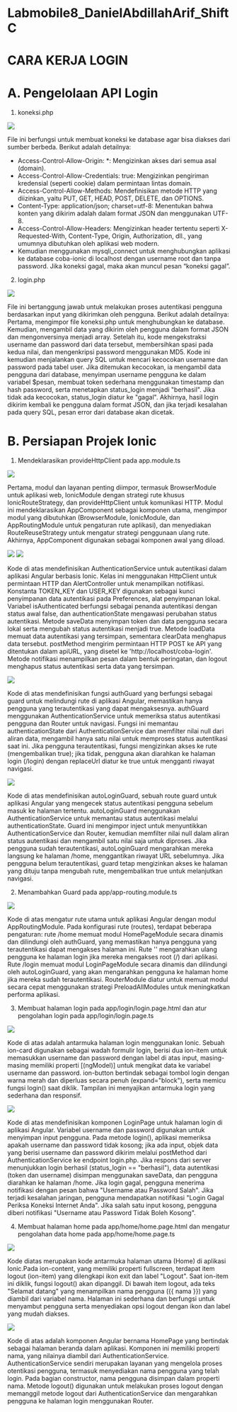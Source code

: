 # Labmobile8_DanielAbdillahArif_ShiftC
# CARA KERJA LOGIN

# A. Pengelolaan API Login

1. koneksi.php

![](Screenshot(270).png)

File ini berfungsi untuk membuat koneksi ke database agar bisa diakses dari sumber berbeda. Berikut adalah detailnya:
- Access-Control-Allow-Origin: *: Mengizinkan akses dari semua asal (domain).
- Access-Control-Allow-Credentials: true: Mengizinkan pengiriman kredensial (seperti cookie) dalam permintaan lintas domain.
- Access-Control-Allow-Methods: Mendefinisikan metode HTTP yang diizinkan, yaitu PUT, GET, HEAD, POST, DELETE, dan OPTIONS.
- Content-Type: application/json; charset=utf-8: Menentukan bahwa konten yang dikirim adalah dalam format JSON dan menggunakan UTF-8.
- Access-Control-Allow-Headers: Mengizinkan header tertentu seperti X-Requested-With, Content-Type, Origin, Authorization, dll., yang umumnya dibutuhkan oleh aplikasi web modern.
- Kemudian menggunakan mysqli_connect untuk menghubungkan aplikasi ke database coba-ionic di localhost dengan username root dan tanpa password. Jika koneksi gagal, maka akan muncul pesan “koneksi gagal”.

2. login.php

![](Screenshot(271).png)

File ini bertanggung jawab untuk melakukan proses autentikasi pengguna berdasarkan input yang dikirimkan oleh pengguna. Berikut adalah detailnya:
Pertama, mengimpor file koneksi.php untuk menghubungkan ke database. Kemudian, mengambil data yang dikirim oleh pengguna dalam format JSON dan mengonversinya menjadi array. Setelah itu, kode mengekstraksi username dan password dari data tersebut, membersihkan spasi pada kedua nilai, dan mengenkripsi password menggunakan MD5. Kode ini kemudian menjalankan query SQL untuk mencari kecocokan username dan password pada tabel user. Jika ditemukan kecocokan, ia mengambil data pengguna dari database, menyimpan username pengguna ke dalam variabel $pesan, membuat token sederhana menggunakan timestamp dan hash password, serta menetapkan status_login menjadi "berhasil". Jika tidak ada kecocokan, status_login diatur ke "gagal". Akhirnya, hasil login dikirim kembali ke pengguna dalam format JSON, dan jika terjadi kesalahan pada query SQL, pesan error dari database akan dicetak.

# B. Persiapan Projek Ionic

1. Mendeklarasikan provideHttpClient pada app.module.ts

![](Screenshot(272).png)

Pertama, modul dan layanan penting diimpor, termasuk BrowserModule untuk aplikasi web, IonicModule dengan strategi rute khusus IonicRouteStrategy, dan provideHttpClient untuk komunikasi HTTP. Modul ini mendeklarasikan AppComponent sebagai komponen utama, mengimpor modul yang dibutuhkan (BrowserModule, IonicModule, dan AppRoutingModule untuk pengaturan rute aplikasi), dan menyediakan RouteReuseStrategy untuk mengatur strategi penggunaan ulang rute. Akhirnya, AppComponent digunakan sebagai komponen awal yang diload.

![](Screenshot(273).png)
![](Screenshot(274).png)

Kode di atas mendefinisikan AuthenticationService untuk autentikasi dalam aplikasi Angular berbasis Ionic. Kelas ini menggunakan HttpClient untuk permintaan HTTP dan AlertController untuk menampilkan notifikasi. Konstanta TOKEN_KEY dan USER_KEY digunakan sebagai kunci penyimpanan data autentikasi pada Preferences, alat penyimpanan lokal. Variabel isAuthenticated berfungsi sebagai penanda autentikasi dengan status awal false, dan authenticationState mengawasi perubahan status autentikasi. Metode saveData menyimpan token dan data pengguna secara lokal serta mengubah status autentikasi menjadi true. Metode loadData memuat data autentikasi yang tersimpan, sementara clearData menghapus data tersebut. postMethod mengirim permintaan HTTP POST ke API yang ditentukan dalam apiURL, yang disetel ke 'http://localhost/coba-login'. Metode notifikasi menampilkan pesan dalam bentuk peringatan, dan logout menghapus status autentikasi serta data yang tersimpan.

![](Screenshot(275).png)

Kode di atas mendefinisikan fungsi authGuard yang berfungsi sebagai guard untuk melindungi rute di aplikasi Angular, memastikan hanya pengguna yang terautentikasi yang dapat mengaksesnya. authGuard menggunakan AuthenticationService untuk memeriksa status autentikasi pengguna dan Router untuk navigasi. Fungsi ini memantau authenticationState dari AuthenticationService dan memfilter nilai null dari aliran data, mengambil hanya satu nilai untuk memproses status autentikasi saat ini. Jika pengguna terautentikasi, fungsi mengizinkan akses ke rute (mengembalikan true); jika tidak, pengguna akan diarahkan ke halaman login (/login) dengan replaceUrl diatur ke true untuk mengganti riwayat navigasi.

![](Screenshot(276).png)

Kode di atas mendefinisikan autoLoginGuard, sebuah route guard untuk aplikasi Angular yang mengecek status autentikasi pengguna sebelum masuk ke halaman tertentu. autoLoginGuard menggunakan AuthenticationService untuk memantau status autentikasi melalui authenticationState. Guard ini mengimpor inject untuk menyuntikkan AuthenticationService dan Router, kemudian memfilter nilai null dalam aliran status autentikasi dan mengambil satu nilai saja untuk diproses. Jika pengguna sudah terautentikasi, autoLoginGuard mengarahkan mereka langsung ke halaman /home, menggantikan riwayat URL sebelumnya. Jika pengguna belum terautentikasi, guard tetap mengizinkan akses ke halaman yang dituju tanpa mengubah rute, mengembalikan true untuk melanjutkan navigasi.

2. Menambahkan Guard pada app/app-routing.module.ts

![](Screenshot(277).png)

Kode di atas mengatur rute utama untuk aplikasi Angular dengan modul AppRoutingModule. Pada konfigurasi rute (routes), terdapat beberapa pengaturan: rute /home memuat modul HomePageModule secara dinamis dan dilindungi oleh authGuard, yang memastikan hanya pengguna yang terautentikasi dapat mengakses halaman ini. Rute '' mengarahkan ulang pengguna ke halaman login jika mereka mengakses root (/) dari aplikasi. Rute /login memuat modul LoginPageModule secara dinamis dan dilindungi oleh autoLoginGuard, yang akan mengarahkan pengguna ke halaman home jika mereka sudah terautentikasi. RouterModule diatur untuk memuat modul secara cepat menggunakan strategi PreloadAllModules untuk meningkatkan performa aplikasi.

3. Membuat halaman login pada app/login/login.page.html dan atur pengolahan login pada app/login/login.page.ts

![](Screenshot(278).png)

Kode di atas adalah antarmuka halaman login menggunakan Ionic. Sebuah ion-card digunakan sebagai wadah formulir login, berisi dua ion-item untuk memasukkan username dan password dengan label di atas input, masing-masing memiliki properti [(ngModel)] untuk mengikat data ke variabel username dan password. ion-button bertindak sebagai tombol login dengan warna merah dan diperluas secara penuh (expand="block"), serta memicu fungsi login() saat diklik. Tampilan ini menyajikan antarmuka login yang sederhana dan responsif.

![](Screenshot(279).png)

Kode di atas mendefinisikan komponen LoginPage untuk halaman login di aplikasi Angular. Variabel username dan password digunakan untuk menyimpan input pengguna. Pada metode login(), aplikasi memeriksa apakah username dan password tidak kosong; jika ada input, objek data yang berisi username dan password dikirim melalui postMethod dari AuthenticationService ke endpoint login.php. Jika respons dari server menunjukkan login berhasil (status_login == "berhasil"), data autentikasi (token dan username) disimpan menggunakan saveData, dan pengguna diarahkan ke halaman /home. Jika login gagal, pengguna menerima notifikasi dengan pesan bahwa "Username atau Password Salah". Jika terjadi kesalahan jaringan, pengguna mendapatkan notifikasi "Login Gagal Periksa Koneksi Internet Anda". Jika salah satu input kosong, pengguna diberi notifikasi "Username atau Password Tidak Boleh Kosong".

4. Membuat halaman home pada app/home/home.page.html dan mengatur pengolahan data home pada app/home/home.page.ts

![](Screenshot(280).png)

Kode diatas merupakan kode antarmuka halaman utama (Home) di aplikasi Ionic.Pada ion-content, yang memiliki properti fullscreen, terdapat item logout (ion-item) yang dilengkapi ikon exit dan label "Logout". Saat ion-item ini diklik, fungsi logout() akan dipanggil. Di bawah item logout, ada teks "Selamat datang" yang menampilkan nama pengguna ({{ nama }}) yang diambil dari variabel nama. Halaman ini sederhana dan berfungsi untuk menyambut pengguna serta menyediakan opsi logout dengan ikon dan label yang mudah diakses.

![](Screenshot(281).png)

Kode di atas adalah komponen Angular bernama HomePage yang bertindak sebagai halaman beranda dalam aplikasi. Komponen ini memiliki properti nama, yang nilainya diambil dari AuthenticationService. AuthenticationService sendiri merupakan layanan yang mengelola proses otentikasi pengguna, termasuk menyediakan nama pengguna yang telah login. Pada bagian constructor, nama pengguna disimpan dalam properti nama. Metode logout() digunakan untuk melakukan proses logout dengan memanggil metode logout dari AuthenticationService dan mengarahkan pengguna ke halaman login menggunakan Router.